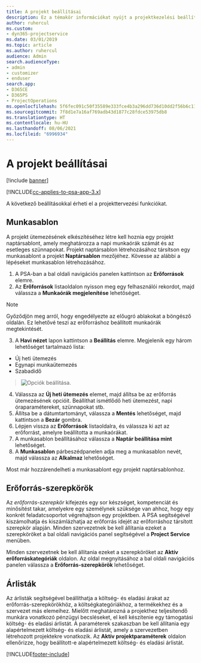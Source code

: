 ```yaml
---
title: A projekt beállításai
description: Ez a témakör információkat nyújt a projektkezelési beállításokról.
author: ruhercul
ms.custom:
- dyn365-projectservice
ms.date: 03/01/2019
ms.topic: article
ms.author: ruhercul
audience: Admin
search.audienceType:
- admin
- customizer
- enduser
search.app:
- D365CE
- D365PS
- ProjectOperations
ms.openlocfilehash: 5f6fec091c50f35589e333fce4b3a296dd736d10dd2f56b6c11209a55b493836
ms.sourcegitcommit: 7f8d1e7a16af769adb43d1877c28fdce53975db8
ms.translationtype: HT
ms.contentlocale: hu-HU
ms.lasthandoff: 08/06/2021
ms.locfileid: "6996934"
---
```

# <a name="project-settings"></a>A projekt beállításai

[!include [banner](../includes/psa-now-project-operations.md)]

[!INCLUDE[cc-applies-to-psa-app-3.x](../includes/cc-applies-to-psa-app-3x.md)]

A következő beállításokkal érheti el a projekttervezési funkciókat.

## <a name="work-template"></a>Munkasablon

A projekt ütemezésének elkészítéséhez létre kell hoznia egy projekt naptársablont, amely meghatározza a napi munkaórák számát és az esetleges szünnapokat. Projekt naptársablon létrehozásához társítson egy munkasablont a projekt **Naptársablon** mezőjéhez. Kövesse az alábbi a lépéseket munkasablon létrehozásához.

1. A PSA-ban a bal oldali navigációs panelen kattintson az **Erőforrások** elemre. 
2. Az **Erőforrások** listaoldalon nyisson meg egy felhasználói rekordot, majd válassza a **Munkaórák megjelenítése** lehetőséget.

  > [!NOTE]
  > Győződjön meg arról, hogy engedélyezte az előugró ablakokat a böngésző oldalán. Ez lehetővé teszi az erőforráshoz beállított munkaórák megtekintését.
  
3. A **Havi nézet** lapon kattintson a **Beállítás** elemre. Megjelenik egy három lehetőséget tartalmazó lista: 

  - Új heti ütemezés
  - Egynapi munkaütemezés
  - Szabadidő

> ![Opciók beállítása.](media/project-13.png)

4. Válassza az **Új heti ütemezés** elemet, majd állítsa be az erőforrás ütemezésének opcióit. Beállíthat ismétlődő heti ütemezést, napi óraparamétereket, szünnapokat stb.
5. Állítsa be a dátumtartományt, válassza a **Mentés** lehetőséget, majd kattintson a **Bezár** gombra. 
6. Lépjen vissza az **Erőforrások** listaoldalra, és válassza ki azt az erőforrást, amelyre beállította a munkaórákat. 
7. A munkasablon beállításához válassza a **Naptár beállítása mint** lehetőséget. 
8. A **Munkasablon** párbeszédpanelen adja meg a munkasablon nevét, majd válassza az **Alkalmaz** lehetőséget. 

Most már hozzárendelheti a munkasablont egy projekt naptársablonhoz.

## <a name="resource-roles"></a>Erőforrás-szerepkörök

Az *erőforrás-szerepkör* kifejezés egy sor készséget, kompetenciát és minősítést takar, amelyekre egy személynek szüksége van ahhoz, hogy egy konkrét feladatcsoportot végrehajtson egy projektben. A PSA segítségével kiszámolhatja és kiszámlázhatja az erőforrás idejét az erőforráshoz társított szerepkör alapján. Minden szervezetnek be kell állítania ezeket a szerepköröket a bal oldali navigációs panel segítségével a **Project Service** menüben.

Minden szervezetnek be kell állítania ezeket a szerepköröket az **Aktív erőforráskategóriák** oldalon. Az oldal megnyitásához a bal oldali navigációs panelen válassza a **Erőforrás-szerepkörök** lehetőséget.

## <a name="price-lists"></a>Árlisták

Az árlisták segítségével beállíthatja a költség- és eladási árakat az erőforrás-szerepkörökhöz, a költségkategóriákhoz, a termékekhez és a szervezet más elemeihez. Mielőtt meghatározná a projekthez teljesítendő munkára vonatkozó pénzügyi becsléseket, el kell készítenie egy támogatási költség- és eladási árlistát. A paraméterek szakaszban be kell állítania egy alapértelmezett költség- és eladási árlistát, amely a szervezetben létrehozott projektekre vonatkozik. Az **Aktív projektparaméterek** oldalon ellenőrizze, hogy beállított-e alapértelmezett költség- és eladási árlistát.


[!INCLUDE[footer-include](../includes/footer-banner.md)]